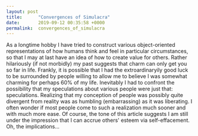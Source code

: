 ```yaml
---
layout: post
title:      "Convergences of Simulacra"
date:       2019-09-12 00:35:58 +0000
permalink:  convergences_of_simulacra
---
```



As a longtime hobby I have tried to construct various object-oriented representations of how humans think and feel in particular circumstances, so that I may at last have an idea of how to create value for others. Rather hilariously (if not morbidly) my past suggests that charm can only get you so far in life. Frankly, it is possible that I had the extroardinaryily good luck to be surrounded by people willing to allow me to believe I was somewhat charming for perhaps 60% of my life. Inevitably I had to confront the possibility that my speculations about various people were just that: speculations. Realizing that my conception of people was possibly quite divergent from reality was as humbling (embarrassing) as it was liberating. I often wonder if most people come to such a realization much sooner and with much more ease. Of course, the tone of this article suggests I am still under the impression that I can accrue others' esteem via self-effacement. Oh, the implications...
